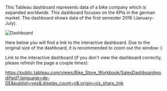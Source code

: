 This Tableau dashboard represents data of a bike company which is expanded worldwide. This dashboard focuses on the KPIs in the german market. The dashboard shows data of the first semester 2016 (January-July).


![Dashboard](https://github.com/mmesg/Tableau_Dashboard-Bike_Store_Sales_Report/assets/59834146/ea2cd997-b98f-4259-aa87-b2da6668e3b2)


Here below you will find a link to the interactive dashboard. Due to the original size of the dashboard, it is recommended to zoom out the window :)

Link to the interactive dashboard (if you don't view the dashboard correctly, please refresh the page a couple times):

https://public.tableau.com/views/Bike_Store_Workbook/SalesDashboardmodified?:language=de-DE&publish=yes&:display_count=n&:origin=viz_share_link
